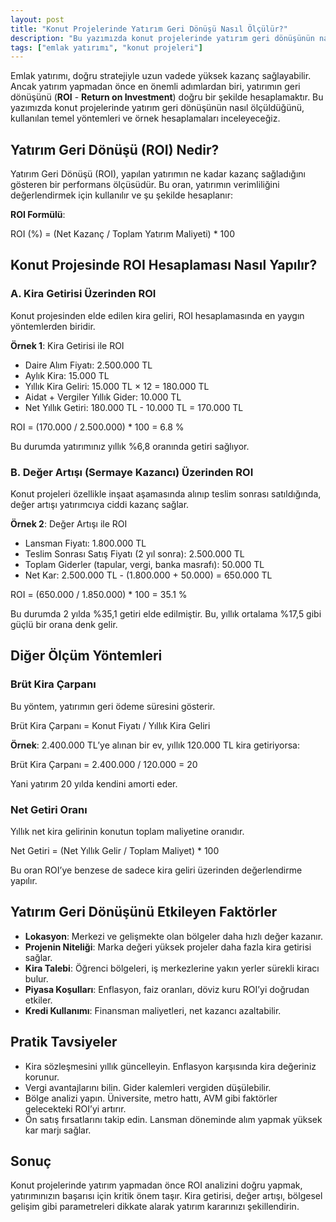 ```yaml
---
layout: post
title: "Konut Projelerinde Yatırım Geri Dönüşü Nasıl Ölçülür?"
description: "Bu yazımızda konut projelerinde yatırım geri dönüşünün nasıl ölçüldüğünü, kullanılan temel yöntemleri ve örnek hesaplamaları inceleyeceğiz."
tags: ["emlak yatırımı", "konut projeleri"]
---
```


Emlak yatırımı, doğru stratejiyle uzun vadede yüksek kazanç sağlayabilir. Ancak yatırım yapmadan önce en önemli adımlardan biri, yatırımın geri dönüşünü (**ROI** - **Return on Investment**) doğru bir şekilde hesaplamaktır. Bu yazımızda konut projelerinde yatırım geri dönüşünün nasıl ölçüldüğünü, kullanılan temel yöntemleri ve örnek hesaplamaları inceleyeceğiz.

## Yatırım Geri Dönüşü (ROI) Nedir?

Yatırım Geri Dönüşü (ROI), yapılan yatırımın ne kadar kazanç sağladığını gösteren bir performans ölçüsüdür. Bu oran, yatırımın verimliliğini değerlendirmek için kullanılır ve şu şekilde hesaplanır:

**ROI Formülü**:

ROI (%) = (Net Kazanç / Toplam Yatırım Maliyeti) * 100

## Konut Projesinde ROI Hesaplaması Nasıl Yapılır?

### A. Kira Getirisi Üzerinden ROI

Konut projesinden elde edilen kira geliri, ROI hesaplamasında en yaygın yöntemlerden biridir.

**Örnek 1**: Kira Getirisi ile ROI

- Daire Alım Fiyatı: 2.500.000 TL
- Aylık Kira: 15.000 TL
- Yıllık Kira Geliri: 15.000 TL × 12 = 180.000 TL
- Aidat + Vergiler Yıllık Gider: 10.000 TL
- Net Yıllık Getiri: 180.000 TL - 10.000 TL = 170.000 TL

ROI = (170.000 / 2.500.000) * 100 = 6.8 %

Bu durumda yatırımınız yıllık %6,8 oranında getiri sağlıyor.

### B. Değer Artışı (Sermaye Kazancı) Üzerinden ROI

Konut projeleri özellikle inşaat aşamasında alınıp teslim sonrası satıldığında, değer artışı yatırımcıya ciddi kazanç sağlar.

**Örnek 2**: Değer Artışı ile ROI

- Lansman Fiyatı: 1.800.000 TL
- Teslim Sonrası Satış Fiyatı (2 yıl sonra): 2.500.000 TL
- Toplam Giderler (tapular, vergi, banka masrafı): 50.000 TL
- Net Kar: 2.500.000 TL - (1.800.000 + 50.000) = 650.000 TL

ROI = (650.000 / 1.850.000) * 100 = 35.1 %

Bu durumda 2 yılda %35,1 getiri elde edilmiştir. Bu, yıllık ortalama %17,5 gibi güçlü bir orana denk gelir.

## Diğer Ölçüm Yöntemleri

### Brüt Kira Çarpanı

Bu yöntem, yatırımın geri ödeme süresini gösterir.

Brüt Kira Çarpanı = Konut Fiyatı / Yıllık Kira Geliri

**Örnek**: 2.400.000 TL’ye alınan bir ev, yıllık 120.000 TL kira getiriyorsa:

Brüt Kira Çarpanı = 2.400.000 / 120.000 = 20

Yani yatırım 20 yılda kendini amorti eder.

### Net Getiri Oranı

Yıllık net kira gelirinin konutun toplam maliyetine oranıdır.

Net Getiri = (Net Yıllık Gelir / Toplam Maliyet) * 100

Bu oran ROI’ye benzese de sadece kira geliri üzerinden değerlendirme yapılır.

## Yatırım Geri Dönüşünü Etkileyen Faktörler

- **Lokasyon**: Merkezi ve gelişmekte olan bölgeler daha hızlı değer kazanır.
- **Projenin Niteliği**: Marka değeri yüksek projeler daha fazla kira getirisi sağlar.
- **Kira Talebi**: Öğrenci bölgeleri, iş merkezlerine yakın yerler sürekli kiracı bulur.
- **Piyasa Koşulları**: Enflasyon, faiz oranları, döviz kuru ROI’yi doğrudan etkiler.
- **Kredi Kullanımı**: Finansman maliyetleri, net kazancı azaltabilir.

## Pratik Tavsiyeler

- Kira sözleşmesini yıllık güncelleyin. Enflasyon karşısında kira değeriniz korunur.
- Vergi avantajlarını bilin. Gider kalemleri vergiden düşülebilir.
- Bölge analizi yapın. Üniversite, metro hattı, AVM gibi faktörler gelecekteki ROI’yi artırır.
- Ön satış fırsatlarını takip edin. Lansman döneminde alım yapmak yüksek kar marjı sağlar.

## Sonuç

Konut projelerinde yatırım yapmadan önce ROI analizini doğru yapmak, yatırımınızın başarısı için kritik önem taşır. Kira getirisi, değer artışı, bölgesel gelişim gibi parametreleri dikkate alarak yatırım kararınızı şekillendirin.